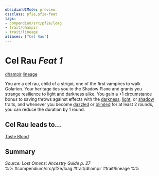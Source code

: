 ```yaml
---
obsidianUIMode: preview
cssclass: pf2e,pf2e-feat
tags:
- compendium/src/pf2e/loag
- trait/dhampir
- trait/lineage
aliases: ["Cel Rau"]
---
```

# Cel Rau  *Feat 1*  
[dhampir](../../rules/traits/dhampir-b1.md)  [lineage](../../rules/traits/lineage-apg.md)  


You are a cel rau, child of a strigoi, one of the first vampires to walk Golarion. Your heritage ties you to the Shadow Plane and grants you strange resilience to light and darkness alike. You gain a +1 circumstance bonus to saving throws against effects with the [darkness](../../rules/traits/darkness.md), [light](../../rules/traits/light.md), or [shadow](../../rules/traits/shadow.md) traits, and whenever you become [dazzled](../../rules/conditions.md#Dazzled) or [blinded](../../rules/conditions.md#Blinded) for at least 2 rounds, you can reduce the duration by 1 round.

## Cel Rau leads to...

[Taste Blood](taste-blood-loag.md)

## Summary

*Source: Lost Omens: Ancestry Guide p. 27*  
%% #compendium/src/pf2e/loag #trait/dhampir #trait/lineage %%